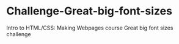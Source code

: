 # Challenge-Great-big-font-sizes
Intro to HTML/CSS: Making Webpages course Great big font sizes challenge
